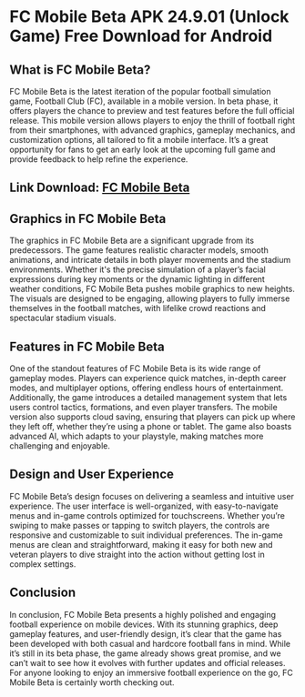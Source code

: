 # FC Mobile Beta APK 24.9.01 (Unlock Game) Free Download for Android
## What is FC Mobile Beta?

FC Mobile Beta is the latest iteration of the popular football simulation game, Football Club (FC), available in a mobile version. In beta phase, it offers players the chance to preview and test features before the full official release. This mobile version allows players to enjoy the thrill of football right from their smartphones, with advanced graphics, gameplay mechanics, and customization options, all tailored to fit a mobile interface. It’s a great opportunity for fans to get an early look at the upcoming full game and provide feedback to help refine the experience.

## Link Download: [FC Mobile Beta](https://apkhuhu.com/fc-mobile-beta/)
## Graphics in FC Mobile Beta

The graphics in FC Mobile Beta are a significant upgrade from its predecessors. The game features realistic character models, smooth animations, and intricate details in both player movements and the stadium environments. Whether it's the precise simulation of a player’s facial expressions during key moments or the dynamic lighting in different weather conditions, FC Mobile Beta pushes mobile graphics to new heights. The visuals are designed to be engaging, allowing players to fully immerse themselves in the football matches, with lifelike crowd reactions and spectacular stadium visuals.

## Features in FC Mobile Beta

One of the standout features of FC Mobile Beta is its wide range of gameplay modes. Players can experience quick matches, in-depth career modes, and multiplayer options, offering endless hours of entertainment. Additionally, the game introduces a detailed management system that lets users control tactics, formations, and even player transfers. The mobile version also supports cloud saving, ensuring that players can pick up where they left off, whether they’re using a phone or tablet. The game also boasts advanced AI, which adapts to your playstyle, making matches more challenging and enjoyable.

## Design and User Experience

FC Mobile Beta’s design focuses on delivering a seamless and intuitive user experience. The user interface is well-organized, with easy-to-navigate menus and in-game controls optimized for touchscreens. Whether you’re swiping to make passes or tapping to switch players, the controls are responsive and customizable to suit individual preferences. The in-game menus are clean and straightforward, making it easy for both new and veteran players to dive straight into the action without getting lost in complex settings.

## Conclusion

In conclusion, FC Mobile Beta presents a highly polished and engaging football experience on mobile devices. With its stunning graphics, deep gameplay features, and user-friendly design, it’s clear that the game has been developed with both casual and hardcore football fans in mind. While it’s still in its beta phase, the game already shows great promise, and we can’t wait to see how it evolves with further updates and official releases. For anyone looking to enjoy an immersive football experience on the go, FC Mobile Beta is certainly worth checking out.
